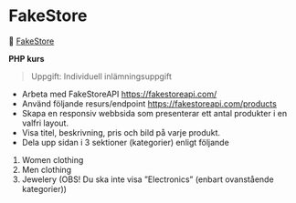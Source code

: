 # FakeStore
:link: [FakeStore](https://fakestore-projekt.herokuapp.com/)

 **PHP kurs**
>Uppgift:
Individuell inlämningsuppgift 

- Arbeta med FakeStoreAPI https://fakestoreapi.com/
- Använd följande resurs/endpoint https://fakestoreapi.com/products
- Skapa en responsiv webbsida som presenterar ett antal produkter i en valfri layout.
- Visa titel, beskrivning, pris och bild på varje produkt.
- Dela upp sidan i 3 sektioner (kategorier) enligt följande 
1. Women clothing
2. Men clothing
3. Jewelery   (OBS! Du ska inte visa ”Electronics” (enbart ovanstående kategorier))
